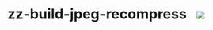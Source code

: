 # zz-build-jpeg-recompress&nbsp;&nbsp;&nbsp;[![](https://github.com/smitherander/zz-build-jpeg-recompress/actions/workflows/build.yml/badge.svg?branch=master)](https://github.com/smitherander/zz-build-jpeg-recompress/actions)
